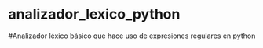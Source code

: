 # analizador_lexico_python
#Analizador léxico básico que hace uso de expresiones regulares en python 
